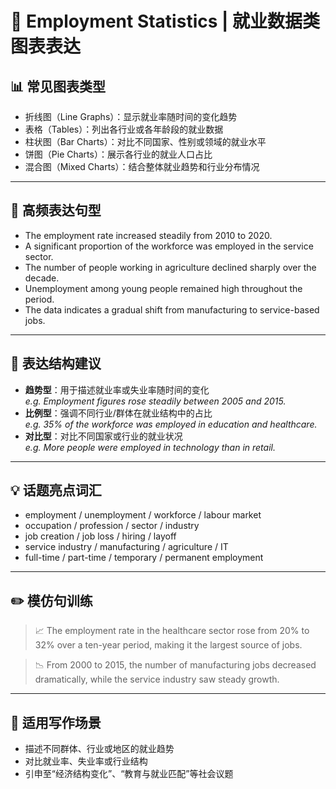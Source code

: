 # 💼 Employment Statistics | 就业数据类图表表达

## 📊 常见图表类型

- 折线图（Line Graphs）：显示就业率随时间的变化趋势
- 表格（Tables）：列出各行业或各年龄段的就业数据
- 柱状图（Bar Charts）：对比不同国家、性别或领域的就业水平
- 饼图（Pie Charts）：展示各行业的就业人口占比
- 混合图（Mixed Charts）：结合整体就业趋势和行业分布情况

---

## 🔁 高频表达句型

- The employment rate increased steadily from 2010 to 2020.
- A significant proportion of the workforce was employed in the service sector.
- The number of people working in agriculture declined sharply over the decade.
- Unemployment among young people remained high throughout the period.
- The data indicates a gradual shift from manufacturing to service-based jobs.

---

## 🧠 表达结构建议

- **趋势型**：用于描述就业率或失业率随时间的变化  
  *e.g. Employment figures rose steadily between 2005 and 2015.*
- **比例型**：强调不同行业/群体在就业结构中的占比  
  *e.g. 35% of the workforce was employed in education and healthcare.*
- **对比型**：对比不同国家或行业的就业状况  
  *e.g. More people were employed in technology than in retail.*

---

## 💡 话题亮点词汇

- employment / unemployment / workforce / labour market
- occupation / profession / sector / industry
- job creation / job loss / hiring / layoff
- service industry / manufacturing / agriculture / IT
- full-time / part-time / temporary / permanent employment

---

## ✏️ 模仿句训练

> 📈 The employment rate in the healthcare sector rose from 20% to 32% over a ten-year period, making it the largest source of jobs.

> 📉 From 2000 to 2015, the number of manufacturing jobs decreased dramatically, while the service industry saw steady growth.

---

## 🧭 适用写作场景

- 描述不同群体、行业或地区的就业趋势
- 对比就业率、失业率或行业结构
- 引申至“经济结构变化”、“教育与就业匹配”等社会议题
